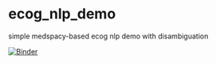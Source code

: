 # ecog_nlp_demo
simple medspacy-based ecog nlp demo with disambiguation


[![Binder](https://mybinder.org/badge_logo.svg)](https://mybinder.org/v2/gh/gkennos/ecog_nlp_demo/HEAD?urlpath=%2Fdoc%2Ftree%2Fecog_disambiguation_demo.ipynb)